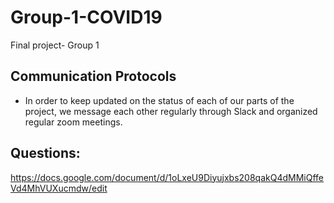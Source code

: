 # Group-1-COVID19
Final project- Group 1 


## Communication Protocols

- In order to keep updated on the status of each of our parts of the project, we message each other regularly through Slack and organized regular zoom meetings.


## Questions:

https://docs.google.com/document/d/1oLxeU9Diyujxbs208qakQ4dMMiQffeVd4MhVUXucmdw/edit

